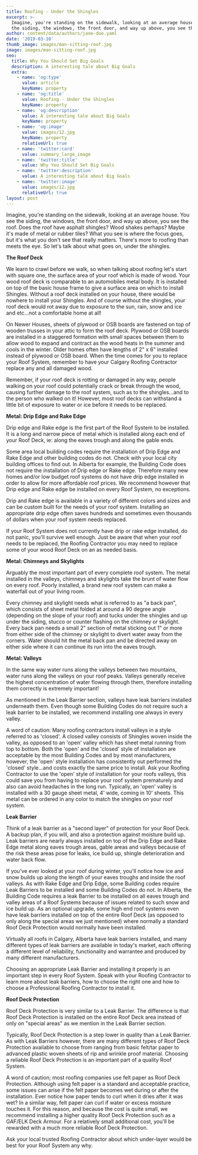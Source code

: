 ```yaml
---
title: Roofing - Under the Shingles
excerpt: >-
  Imagine, you're standing on the sidewalk, looking at an average house. You see
  the siding, the windows, the front door, and way up above, you see the roof
author: content/data/authors/jane-doe.yaml
date: '2019-03-10'
thumb_image: images/man-sitting-roof.jpg
image: images/man-sitting-roof.jpg
seo:
  title: Why You Should Set Big Goals
  description: A interesting tale about Big Goals
  extra:
    - name: 'og:type'
      value: article
      keyName: property
    - name: 'og:title'
      value: Roofing - Under the Shingles
      keyName: property
    - name: 'og:description'
      value: A interesting tale about Big Goals
      keyName: property
    - name: 'og:image'
      value: images/12.jpg
      keyName: property
      relativeUrl: true
    - name: 'twitter:card'
      value: summary_large_image
    - name: 'twitter:title'
      value: Why You Should Set Big Goals
    - name: 'twitter:description'
      value: A interesting tale about Big Goals
    - name: 'twitter:image'
      value: images/12.jpg
      relativeUrl: true
layout: post
---
```

Imagine, you're standing on the sidewalk, looking at an average house. You see the siding, the windows, the front door, and way up above, you see the roof. Does the roof have asphalt shingles? Wood shakes perhaps? Maybe it's made of metal or rubber tiles? What you see is where the focus goes, but it's what you don't see that really matters. There's more to roofing than meets the eye. So let's talk about what goes on, under the shingles.

**The Roof Deck**

We learn to crawl before we walk, so when talking about roofing let's start with square one, the surface area of your roof which is made of wood. Your wood roof deck is comparable to an automobiles metal body. It is installed on top of the basic house frame to give a surface area on which to install Shingles. Without a roof deck installed on your house, there would be nowhere to install your Shingles. And of course without the shingles, your roof deck would rot away due to exposure to the sun, rain, snow and ice and etc...not a comfortable home at all!

On Newer Houses, sheets of plywood or OSB boards are fastened on top of wooden trusses in your attic to form the roof deck. Plywood or OSB boards are installed in a staggered formation with small spaces between them to allow wood to expand and contract as the wood heats in the summer and cools in the winter. Older homes often have lengths of 2" x 6" installed instead of plywood or OSB board. When the time comes for you to replace your Roof System, remember to have your Calgary Roofing Contractor replace any and all damaged wood.

Remember, if your roof deck is rotting or damaged in any way, people walking on your roof could potentially crack or break through the wood, causing further damage to the roof system, such as to the shingles...and to the person who walked on it! However, most roof decks can withstand a little bit of exposure to water or ice before it needs to be replaced.

**Metal: Drip Edge and Rake Edge**

Drip edge and Rake edge is the first part of the Roof System to be installed. It is a long and narrow piece of metal which is installed along each end of your Roof Deck, ie: along the eaves trough and along the gable ends.

Some area local building codes require the installation of Drip Edge and Rake Edge and other building codes do not. Check with your local city building offices to find out. In Alberta for example, the Building Code does not require the installation of Drip edge or Rake edge. Therefore many new homes and/or low budget roof systems do not have drip edge installed in order to allow for more affordable roof prices. We recommend however that Drip edge and Rake edge be installed on every Roof System, no exceptions.

Drip and Rake edge is available in a variety of different colors and sizes and can be custom built for the needs of your roof system. Installing an appropriate drip edge often saves hundreds and sometimes even thousands of dollars when your roof system needs replaced.

If your Roof System does not currently have drip or rake edge installed, do not panic, you'll survive well enough. Just be aware that when your roof needs to be replaced, the Roofing Contractor you may need to replace some of your wood Roof Deck on an as needed basis.

**Metal: Chimneys and Skylights**

Arguably the most important part of every complete roof system. The metal installed in the valleys, chimneys and skylights take the brunt of water flow on every roof. Poorly installed, a brand new roof system can make a waterfall out of your living room.

Every chimney and skylight needs what is referred to as "a back pan", which consists of sheet metal folded at around a 90 degree angle (depending on the slope of your roof) and tucks under the shingles and up under the siding, stucco or counter flashing on the chimney or skylight. Every back pan needs a small 2" section of metal sticking out 1" or more from either side of the chimney or skylight to divert water away from the corners. Water should hit the metal back pan and be directed away on either side where it can continue its run into the eaves trough.

**Metal: Valleys**

In the same way water runs along the valleys between two mountains, water runs along the valleys on your roof peaks. Valleys generally receive the highest concentration of water flowing through them, therefore installing them correctly is extremely important!

As mentioned in the Leak Barrier section, valleys have leak barriers installed underneath them. Even though some Building Codes do not require such a leak barrier to be installed, we recommend installing one always in every valley.

A word of caution: Many roofing contractors install valleys in a style referred to as 'closed'. A closed valley consists of Shingles woven inside the valley, as opposed to an 'open' valley which has sheet metal running from top to bottom. Both the 'open' and the 'closed' style of installation are acceptable by the most Building Codes and by most manufacturers, however, the 'open' style installation has consistently out performed the 'closed' style...and costs exactly the same price to install. Ask your Roofing Contractor to use the 'open' style of installation for your roofs valleys, this could save you from having to replace your roof system prematurely and also can avoid headaches in the long run. Typically, an 'open' valley is installed with a 30 gauge sheet metal, 4' wide, coming in 10' sheets. This metal can be ordered in any color to match the shingles on your roof system.

**Leak Barrier**

Think of a leak barrier as a "second layer" of protection for your Roof Deck. A backup plan, if you will, and also a protection against moisture build up. Leak barriers are nearly always installed on top of the Drip Edge and Rake Edge metal along eaves trough areas, gable areas and valleys because of the risk these areas pose for leaks, ice build up, shingle deterioration and water back flow.

If you've ever looked at your roof during winter, you'll notice how ice and snow builds up along the length of your eaves troughs and inside the roof valleys. As with Rake Edge and Drip Edge, some Building codes require Leak Barriers to be installed and some Building Codes do not. In Alberta, the Building Code requires a leak Barrier to be installed on all eaves trough and valley areas of a Roof Systems because of issues related to such snow and ice build up. As an optional upgrade, some high end roof systems even have leak barriers installed on top of the entire Roof Deck (as opposed to only along the special areas we just mentioned) where normally a standard Roof Deck Protection would normally have been installed.

Virtually all roofs in Calgary, Alberta have leak barriers installed, and many different types of leak barriers are available in today's market, each offering a different level of reliability, functionality and warrantee and produced by many different manufacturers.

Choosing an appropriate Leak Barrier and installing it properly is an important step in every Roof System. Speak with your Roofing Contractor to learn more about leak barriers, how to choose the right one and how to choose a Professional Roofing Contractor to install it.

**Roof Deck Protection**

Roof Deck Protection is very similar to a Leak Barrier. The difference is that Roof Deck Protection is installed on the entire Roof Deck area instead of only on "special areas" as we mention in the Leak Barrier section.

Typically, Roof Deck Protection is a step lower in quality than a Leak Barrier. As with Leak Barriers however, there are many different types of Roof Deck Protection available to choose from ranging from basic felt/tar paper to advanced plastic woven sheets of rip and wrinkle proof material. Choosing a reliable Roof Deck Protection is an important part of a quality Roof System.

A word of caution; most roofing companies use felt paper as Roof Deck Protection. Although using felt paper is a standard and acceptable practice, some issues can arise if the felt paper becomes wet during or after the installation. Ever notice how paper tends to curl when it dries after it was wet? In a similar way, felt paper can curl if water or excess moisture touches it. For this reason, and because the cost is quite small, we recommend installing a higher quality Roof Deck Protection such as a GAF/ELK Deck Armour. For a relatively small additional cost, you'll be rewarded with a much more reliable Roof Deck Protection.

Ask your local trusted Roofing Contractor about which under-layer would be best for your Roof System any why.
